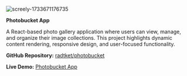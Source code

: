 ![screely-1733671176735](https://github.com/user-attachments/assets/68532ca1-fbc7-4841-9968-7dfdc97ab29a)


**Photobucket App**

A React-based photo gallery application where users can view, manage, and organize their image collections. This project highlights dynamic content rendering, responsive design, and user-focused functionality.

  

**GitHub Repository:** [radtket/photobucket](https://github.com/radtket/photobucket)

**Live Demo:** [Photobucket App](https://radtket.github.io/photobucket/)
